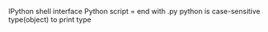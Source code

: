 IPython shell interface
Python script = end with .py
python is case-sensitive
type(object) to print type